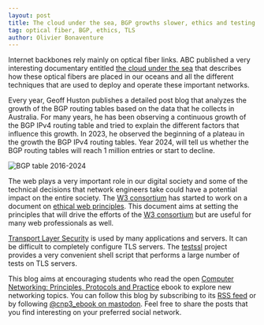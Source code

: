 ```yaml
---
layout: post
title: The cloud under the sea, BGP growths slower, ethics and testing TLS
tag: optical fiber, BGP, ethics, TLS
author: Olivier Bonaventure
---
```


Internet backbones rely mainly on optical fiber links. ABC published a very interesting documentary entitled [the cloud under the sea](https://www.abc.net.au/news/2023-12-18/undersea-internet-cables-a-hotspot-for-espionage/103240612) that describes how these optical fibers are placed in our oceans and all the different techniques that are used to deploy and operate these important networks.

Every year, Geoff Huston publishes a detailed post blog that analyzes the growth of the BGP routing tables based on the data that he collects in Australia. For many years, he has been observing a continuous growth of the BGP IPv4 routing table and tried to explain the different factors that influence this growth. In 2023, he observed the beginning of a plateau in the growth the BGP IPv4 routing tables. Year 2024, will tell us whether the BGP routing tables will reach 1 million entries or start to decline.


![BGP table 2016-2024]({{site.baseurl}}/images/bgp-table-2023.png)


The web plays a very important role in our digital society and some of the technical decisions that network engineers take could have a potential impact on the entire society. The [W3 consortium](https://www.w3.org) has started to work on a document on [ethical web principles](https://www.w3.org/TR/ethical-web-principles/). This document aims at setting the principles that will drive the efforts of the [W3 consortium](https:/www.w3.org) but are useful for many web professionals as well.

[Transport Layer Security](https://beta.computer-networking.info/syllabus/default/protocols/tls.html) is used by many applications and servers. It can be difficult to completely configure TLS servers. The [testssl](https://testssl.sh/) project provides a very convenient shell script that performs a large number of tests on TLS servers.



This blog aims at encouraging students who read the open [Computer Networking: Principles, Protocols and Practice](https://www.computer-networking.info) ebook to explore new networking topics. You can follow this blog by subscribing to its [RSS feed](http://blog.computer-networking.info/feed.xml) or by following [@cnp3_ebook on mastodon](https://mastodon.acm.org/@cnp3_ebook). Feel free to share the posts that you find interesting on your preferred social network.